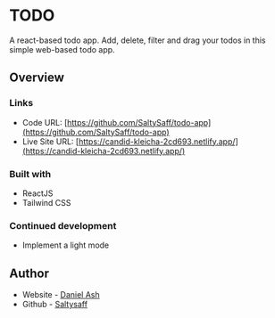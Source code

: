 # TODO

A react-based todo app. Add, delete, filter and drag your todos in this simple web-based todo app.

## Overview

### Links

- Code URL: [https://github.com/SaltySaff/todo-app](https://github.com/SaltySaff/todo-app)
- Live Site URL: [https://candid-kleicha-2cd693.netlify.app/](https://candid-kleicha-2cd693.netlify.app/)

### Built with

- ReactJS
- Tailwind CSS

### Continued development

- Implement a light mode

## Author

- Website - [Daniel Ash](danielash.co.uk)
- Github - [Saltysaff](https://github.com/SaltySaff)